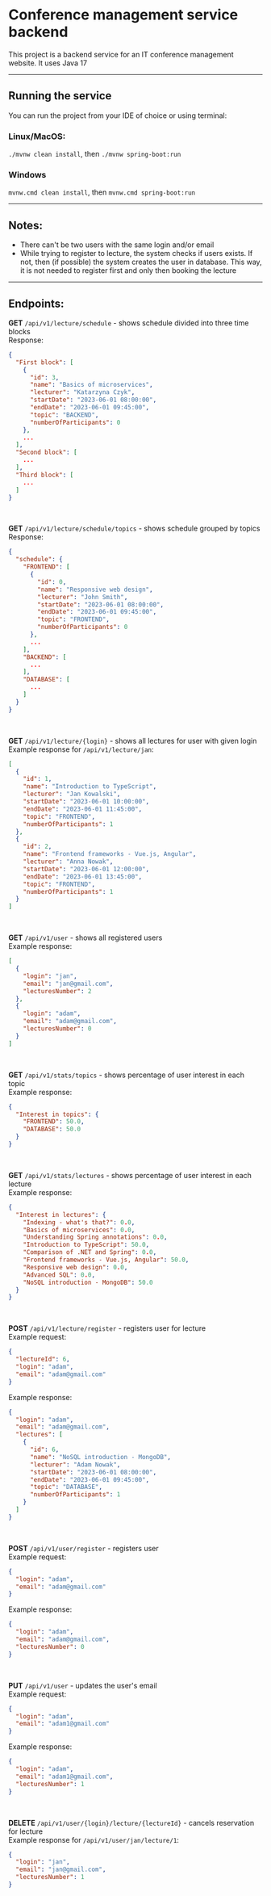# Conference management service backend

This project is a backend service for an IT conference management website. It uses Java 17

---
## Running the service

You can run the project from your IDE of choice or using terminal: <br>
### Linux/MacOS:

`./mvnw clean install`, then `./mvnw spring-boot:run`
### Windows
`mvnw.cmd clean install`, then `mvnw.cmd spring-boot:run`

---
## Notes:

- There can't be two users with the same login and/or email
- While trying to register to lecture, the system checks if users exists. 
If not, then (if possible) the system creates the user in database. 
This way, it is not needed to register first and only then booking the lecture

---
## Endpoints:
**GET** `/api/v1/lecture/schedule` - shows schedule divided into three time blocks <br>
Response:
```json
{
  "First block": [
    {
      "id": 3,
      "name": "Basics of microservices",
      "lecturer": "Katarzyna Czyk",
      "startDate": "2023-06-01 08:00:00",
      "endDate": "2023-06-01 09:45:00",
      "topic": "BACKEND",
      "numberOfParticipants": 0
    },
    ...
  ],
  "Second block": [
    ...
  ],
  "Third block": [
    ...
  ]
}
```
<br>

**GET** `/api/v1/lecture/schedule/topics` - shows schedule grouped by topics <br>
Response:
```json
{
  "schedule": {
    "FRONTEND": [
      {
        "id": 0,
        "name": "Responsive web design",
        "lecturer": "John Smith",
        "startDate": "2023-06-01 08:00:00",
        "endDate": "2023-06-01 09:45:00",
        "topic": "FRONTEND",
        "numberOfParticipants": 0
      },
      ...
    ],
    "BACKEND": [
      ...
    ],
    "DATABASE": [
      ...
    ]
  }
}
```
<br>

**GET** `/api/v1/lecture/{login}` - shows all lectures for user with given login <br>
Example response for `/api/v1/lecture/jan`:
```json
[
  {
    "id": 1,
    "name": "Introduction to TypeScript",
    "lecturer": "Jan Kowalski",
    "startDate": "2023-06-01 10:00:00",
    "endDate": "2023-06-01 11:45:00",
    "topic": "FRONTEND",
    "numberOfParticipants": 1
  },
  {
    "id": 2,
    "name": "Frontend frameworks - Vue.js, Angular",
    "lecturer": "Anna Nowak",
    "startDate": "2023-06-01 12:00:00",
    "endDate": "2023-06-01 13:45:00",
    "topic": "FRONTEND",
    "numberOfParticipants": 1
  }
]
```
<br>

**GET** `/api/v1/user` - shows all registered users <br>
Example response:
```json
[
  {
    "login": "jan",
    "email": "jan@gmail.com",
    "lecturesNumber": 2
  },
  {
    "login": "adam",
    "email": "adam@gmail.com",
    "lecturesNumber": 0
  }
]
```
<br>

**GET** `/api/v1/stats/topics` - shows percentage of user interest in each topic <br>
Example response:
```json
{
  "Interest in topics": {
    "FRONTEND": 50.0,
    "DATABASE": 50.0
  }
}
```
<br>

**GET** `/api/v1/stats/lectures` - shows percentage of user interest in each lecture <br>
Example response:
```json
{
  "Interest in lectures": {
    "Indexing - what's that?": 0.0,
    "Basics of microservices": 0.0,
    "Understanding Spring annotations": 0.0,
    "Introduction to TypeScript": 50.0,
    "Comparison of .NET and Spring": 0.0,
    "Frontend frameworks - Vue.js, Angular": 50.0,
    "Responsive web design": 0.0,
    "Advanced SQL": 0.0,
    "NoSQL introduction - MongoDB": 50.0
  }
}
``` 
<br>

**POST** `/api/v1/lecture/register` - registers user for lecture <br>
Example request:
```json
{
  "lectureId": 6,
  "login": "adam",
  "email": "adam@gmail.com"
}
``` 
Example response:
```json
{
  "login": "adam",
  "email": "adam@gmail.com",
  "lectures": [
    {
      "id": 6,
      "name": "NoSQL introduction - MongoDB",
      "lecturer": "Adam Nowak",
      "startDate": "2023-06-01 08:00:00",
      "endDate": "2023-06-01 09:45:00",
      "topic": "DATABASE",
      "numberOfParticipants": 1
    }
  ]
}
``` 
<br>

**POST** `/api/v1/user/register` - registers user <br>
Example request:
```json
{
  "login": "adam",
  "email": "adam@gmail.com"
}
``` 
Example response:
```json
{
  "login": "adam",
  "email": "adam@gmail.com",
  "lecturesNumber": 0
}
``` 
<br>

**PUT** `/api/v1/user` - updates the user's email <br>
Example request:
```json
{
  "login": "adam",
  "email": "adam1@gmail.com"
}
``` 
Example response:
```json
{
  "login": "adam",
  "email": "adam1@gmail.com",
  "lecturesNumber": 1
}
``` 
<br>

**DELETE** `/api/v1/user/{login}/lecture/{lectureId}` - cancels reservation for lecture <br>
Example response for `/api/v1/user/jan/lecture/1`:
```json
{
  "login": "jan",
  "email": "jan@gmail.com",
  "lecturesNumber": 1
}
``` 
<br>